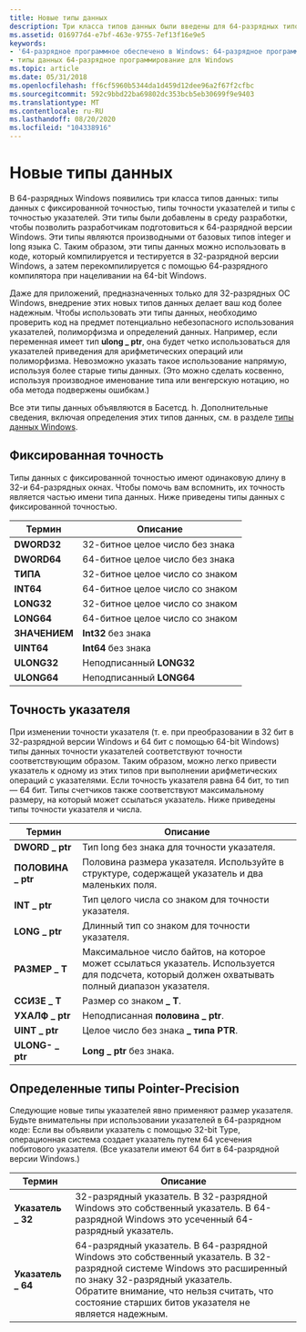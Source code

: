```yaml
---
title: Новые типы данных
description: Три класса типов данных были введены для 64-разрядных типов данных с фиксированной точностью Windows, типов точности с указателями и определенных типов точности указателей.
ms.assetid: 016977d4-e7bf-463e-9755-7ef13f16e9e5
keywords:
- '64-разрядное программное обеспечено в Windows: 64-разрядное программирование для Windows, типы данных'
- типы данных 64-разрядное программирование для Windows
ms.topic: article
ms.date: 05/31/2018
ms.openlocfilehash: ff6cf5960b5344da1d459d12dee96a2f67f2cfbc
ms.sourcegitcommit: 592c9bbd22ba69802dc353bcb5eb30699f9e9403
ms.translationtype: MT
ms.contentlocale: ru-RU
ms.lasthandoff: 08/20/2020
ms.locfileid: "104338916"
---
```

# <a name="the-new-data-types"></a>Новые типы данных

В 64-разрядных Windows появились три класса типов данных: типы данных с фиксированной точностью, типы точности указателей и типы с точностью указателей. Эти типы были добавлены в среду разработки, чтобы позволить разработчикам подготовиться к 64-разрядной версии Windows. Эти типы являются производными от базовых типов integer и long языка C. Таким образом, эти типы данных можно использовать в коде, который компилируется и тестируется в 32-разрядной версии Windows, а затем перекомпилируется с помощью 64-разрядного компилятора при нацеливании на 64-bit Windows.

Даже для приложений, предназначенных только для 32-разрядных ОС Windows, внедрение этих новых типов данных делает ваш код более надежным. Чтобы использовать эти типы данных, необходимо проверить код на предмет потенциально небезопасного использования указателей, полиморфизма и определений данных. Например, если переменная имеет тип **ulong \_ ptr**, она будет четко использоваться для указателей приведения для арифметических операций или полиморфизма. Невозможно указать такое использование напрямую, используя более старые типы данных. (Это можно сделать косвенно, используя производное именование типа или венгерскую нотацию, но оба метода подвержены ошибкам.)

Все эти типы данных объявляются в Басетсд. h. Дополнительные сведения, включая определения этих типов данных, см. в разделе [типы данных Windows](/windows/desktop/WinProg/windows-data-types).

## <a name="fixed-precision"></a>Фиксированная точность

Типы данных с фиксированной точностью имеют одинаковую длину в 32-и 64-разрядных окнах. Чтобы помочь вам вспомнить, их точность является частью имени типа данных. Ниже приведены типы данных с фиксированной точностью.



| Термин                                                                       | Описание                        |
|----------------------------------------------------------------------------|------------------------------------|
| <span id="DWORD32"></span><span id="dword32"></span>**DWORD32**<br/> | 32-битное целое число без знака<br/> |
| <span id="DWORD64"></span><span id="dword64"></span>**DWORD64**<br/> | 64-битное целое число без знака<br/> |
| <span id="INT32"></span><span id="int32"></span>**ТИПА**<br/>       | 32-битное целое число со знаком<br/>   |
| <span id="INT64"></span><span id="int64"></span>**INT64**<br/>       | 64-битное целое число со знаком<br/>   |
| <span id="LONG32"></span><span id="long32"></span>**LONG32**<br/>    | 32-битное целое число со знаком<br/>   |
| <span id="LONG64"></span><span id="long64"></span>**LONG64**<br/>    | 64-битное целое число со знаком<br/>   |
| <span id="UINT32"></span><span id="uint32"></span>**ЗНАЧЕНИЕМ**<br/>    | **Int32** без знака<br/>      |
| <span id="UINT64"></span><span id="uint64"></span>**UINT64**<br/>    | **Int64** без знака<br/>      |
| <span id="ULONG32"></span><span id="ulong32"></span>**ULONG32**<br/> | Неподписанный **LONG32**<br/>     |
| <span id="ULONG64"></span><span id="ulong64"></span>**ULONG64**<br/> | Неподписанный **LONG64**<br/>     |



 

## <a name="pointer-precision"></a>Точность указателя

При изменении точности указателя (т. е. при преобразовании в 32 бит в 32-разрядной версии Windows и 64 бит с помощью 64-bit Windows) типы данных точности указателей соответствуют точности соответствующим образом. Таким образом, можно легко привести указатель к одному из этих типов при выполнении арифметических операций с указателями. Если точность указателя равна 64 бит, то тип — 64 бит. Типы счетчиков также соответствуют максимальному размеру, на который может ссылаться указатель. Ниже приведены типы точности указателя и числа.



| Термин                                                                              | Описание                                                                                                                      |
|-----------------------------------------------------------------------------------|----------------------------------------------------------------------------------------------------------------------------------|
| <span id="DWORD_PTR"></span><span id="dword_ptr"></span>**DWORD \_ ptr**<br/> | Тип long без знака для точности указателя.<br/>                                                                             |
| <span id="HALF_PTR"></span><span id="half_ptr"></span>**ПОЛОВИНА \_ ptr**<br/>    | Половина размера указателя. Используйте в структуре, содержащей указатель и два маленьких поля.<br/>                      |
| <span id="INT_PTR"></span><span id="int_ptr"></span>**INT \_ ptr**<br/>       | Тип целого числа со знаком для точности указателя.<br/>                                                                            |
| <span id="LONG_PTR"></span><span id="long_ptr"></span>**LONG \_ ptr**<br/>    | Длинный тип со знаком для точности указателя.<br/>                                                                               |
| <span id="SIZE_T"></span><span id="size_t"></span>**РАЗМЕР \_ T**<br/>          | Максимальное число байтов, на которое может ссылаться указатель. Используется для подсчета, который должен охватывать полный диапазон указателя.<br/> |
| <span id="SSIZE_T"></span><span id="ssize_t"></span>**ССИЗЕ \_ T**<br/>       | Размер со знаком **\_ T**.<br/>                                                                                                   |
| <span id="UHALF_PTR"></span><span id="uhalf_ptr"></span>**УХАЛФ \_ ptr**<br/> | Неподписанная **половина \_ ptr**.<br/>                                                                                               |
| <span id="UINT_PTR"></span><span id="uint_ptr"></span>**UINT \_ ptr**<br/>    | Целое число без знака **\_ типа PTR**.<br/>                                                                                                |
| <span id="ULONG_PTR"></span><span id="ulong_ptr"></span>**ULONG- \_ ptr**<br/> | **Long \_ ptr** без знака.<br/>                                                                                               |



 

## <a name="specific-pointer-precision-types"></a>Определенные типы Pointer-Precision

Следующие новые типы указателей явно применяют размер указателя. Будьте внимательны при использовании указателей в 64-разрядном коде: Если вы объявили указатель с помощью 32-bit Type, операционная система создает указатель путем 64 усечения побитового указателя. (Все указатели имеют 64 бит в 64-разрядной версии Windows.)



| Термин                                                                                 | Описание                                                                                                                                                                                                            |
|--------------------------------------------------------------------------------------|------------------------------------------------------------------------------------------------------------------------------------------------------------------------------------------------------------------------|
| <span id="POINTER_32"></span><span id="pointer_32"></span>**Указатель \_ 32**<br/> | 32-разрядный указатель. В 32-разрядной Windows это собственный указатель. В 64-разрядной Windows это усеченный 64-разрядный указатель.<br/>                                                                                       |
| <span id="POINTER_64"></span><span id="pointer_64"></span>**Указатель \_ 64**<br/> | 64-разрядный указатель. В 64-разрядной Windows это собственный указатель. В 32-разрядной системе Windows это расширенный по знаку 32-разрядный указатель. <br/> Обратите внимание, что нельзя считать, что состояние старших битов указателя не является надежным.<br/> |



 

 

